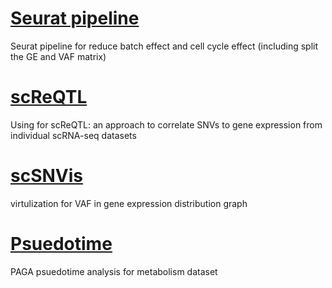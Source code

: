 # [Seurat pipeline](https://github.com/hliu5259/singlecell/tree/master/Seurat%20%20pipeline)
Seurat pipeline for reduce batch effect and cell cycle effect (including split the GE and VAF matrix)

# [scReQTL](https://github.com/hliu5259/singlecell/tree/master/scReQTL)
Using for scReQTL: an approach to correlate SNVs to gene expression from individual scRNA-seq datasets

# [scSNVis](https://github.com/hliu5259/singlecell/tree/master/scSNVis)
virtulization for VAF in gene expression distribution graph

# [Psuedotime](https://github.com/hliu5259/singlecell/tree/master/Pseudotime)
PAGA psuedotime analysis for metabolism dataset
